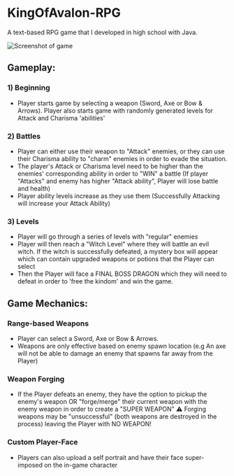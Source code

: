 # KingOfAvalon-RPG
A text-based RPG game that I developed in high school with Java.

![Screenshot of game](media/game.png)

## Gameplay:
### 1) Beginning
  - Player starts game by selecting a weapon (Sword, Axe or Bow & Arrows). Player also starts game with randomly generated levels for Attack and Charisma 'abilities'
### 2) Battles
  - Player can either use their weapon to "Attack" enemies, or they can use their Charisma ability to "charm" enemies in order to evade the situation.
  - The player's Attack or Charisma level need to be higher than the enemies' corresponding ability in order to "WIN" a battle (If player "Attacks" and enemy has higher "Attack ability", Player will lose battle and health)
  - Player ability levels increase as they use them (Successfully Attacking will increase your Attack Ability)
### 3) Levels
  - Player will go through a series of levels with "regular" enemies
  - Player will then reach a "Witch Level" where they will battle an evil witch. If the witch is successfully defeated, a mystery box will appear which can contain upgraded weapons or potions that the Player can select
  - Then the Player will face a FINAL BOSS DRAGON which they will need to defeat in order to 'free the kindom' and win the game.


## Game Mechanics:
### Range-based Weapons
  - Player can select a Sword, Axe or Bow & Arrows. 
  - Weapons are only effective based on enemy spawn location (e.g An axe will not be able to damage an enemy that spawns far away from the Player)

### Weapon Forging
  - If the Player defeats an enemy, they have the option to pickup the enemy's weapon OR "forge/merge" their current weapon with the enemy weapon in order to create a "SUPER WEAPON"
  ⚠️ Forging weapons may be "unsuccessful" (both weapons are destroyed in the process) leaving the Player with NO WEAPON!
  
### Custom Player-Face
 - Players can also upload a self portrait and have their face super-imposed on the in-game character

